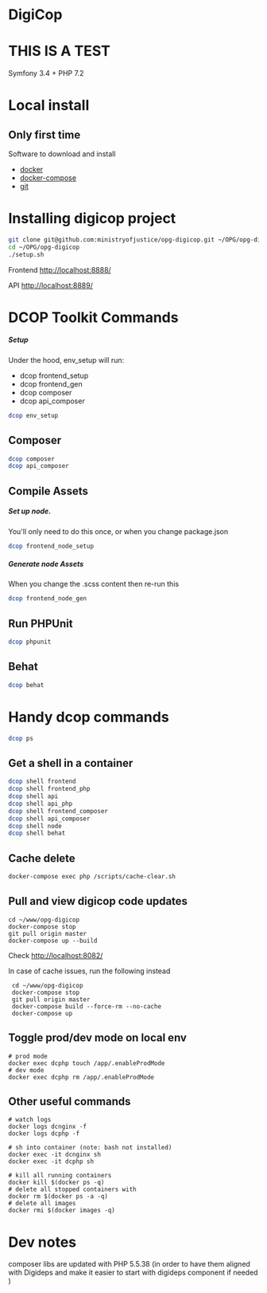 # DigiCop
# THIS IS A TEST
Symfony 3.4 + PHP 7.2

# Local install

## Only first time

Software to download and install
  *  [docker](https://docs.docker.com/install/)
  *  [docker-compose](https://docs.docker.com/compose/install/)
  *  [git](https://git-scm.com/book/en/v2/Getting-Started-Installing-Git)

# Installing digicop project

``` bash
git clone git@github.com:ministryofjustice/opg-digicop.git ~/OPG/opg-digicop
cd ~/OPG/opg-digicop
./setup.sh
```

Frontend [http://localhost:8888/](http://localhost:8888/)

API [http://localhost:8889/](http://localhost:8889/)

# DCOP Toolkit Commands

##### Setup
Under the hood, env_setup will run:
- dcop frontend_setup
- dcop frontend_gen
- dcop composer
- dcop api_composer

``` bash
dcop env_setup
```

## Composer
``` bash
dcop composer
dcop api_composer
```

## Compile Assets

##### Set up node.
You'll only need to do this once, or when you change package.json

``` bash
dcop frontend_node_setup
```

##### Generate node Assets
When you change the .scss content then re-run this
``` bash
dcop frontend_node_gen
```

## Run PHPUnit
``` bash
dcop phpunit
```

## Behat
``` bash
dcop behat
```

# Handy dcop commands
``` bash
dcop ps
```

## Get a shell in a container
``` bash
dcop shell frontend
dcop shell frontend_php
dcop shell api
dcop shell api_php
dcop shell frontend_composer
dcop shell api_composer
dcop shell node
dcop shell behat
```

## Cache delete
``` bash
docker-compose exec php /scripts/cache-clear.sh
```


## Pull and view digicop code updates

    cd ~/www/opg-digicop
    docker-compose stop
    git pull origin master
    docker-compose up --build

 Check [http://localhost:8082/](http://localhost:8082/)

  In case of cache issues, run the following instead

     cd ~/www/opg-digicop
     docker-compose stop
     git pull origin master
     docker-compose build --force-rm --no-cache
     docker-compose up



## Toggle prod/dev mode on local env

    # prod mode
    docker exec dcphp touch /app/.enableProdMode
    # dev mode
    docker exec dcphp rm /app/.enableProdMode



## Other useful commands

    # watch logs
    docker logs dcnginx -f
    docker logs dcphp -f

    # sh into container (note: bash not installed)
    docker exec -it dcnginx sh
    docker exec -it dcphp sh

    # kill all running containers
    docker kill $(docker ps -q)
    # delete all stopped containers with
    docker rm $(docker ps -a -q)
    # delete all images
    docker rmi $(docker images -q)

# Dev notes
composer libs are updated with PHP 5.5.38
(in order to have them aligned with Digideps and make it easier to start with digideps component if needed )
